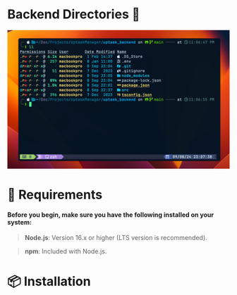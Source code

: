 # Backend Directories 🔭

![backend_directories.png](./public/backend_directories.png)

# 💠 Requirements

#### Before you begin, make sure you have the following installed on your system:

> **Node.js**: Version 16.x or higher (LTS version is recommended).

> **npm**: Included with Node.js.

# 📦 Installation
